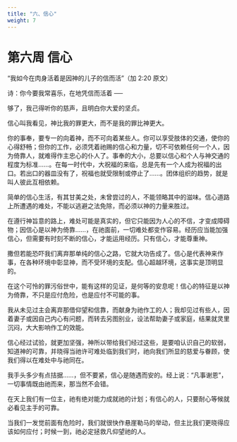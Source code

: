 ```yaml
---
title: "六、信心"
weight: 7
---
```


# 第六周 信心

“我如今在肉身活着是因神的儿子的信而活”（加 2:20 原文）

诗：你今要我常喜乐，在地凭信而活着 ──

够了，我己得听你的慈声，且明白你大爱的坚贞。

信心叫我看见，神比我的罪更大，而不是我的罪比神更大。

你的事奉，要专一的向着神，而不可向着某些人。你可以享受肢体的交通，使你的心得舒畅；但你的工作，必须凭着祂赐的信心和力量，切不可依赖任何一个人，因为倚靠人，就难得作主忠心的仆人了。事奉的大小，总要以信心和个人与神交通的程度为标准……。在每一时代中，大祝福的来临，总是先有一个人成为祝福的出口。若出口的器皿没有了，祝福也就受限制或停止了……。团体组织的趋势，就是叫人彼此互相依赖。

简单的信心生活，有其甘美之处，未曾尝过的人，不能领略其中的滋味。信心道路上所遭遇的难处，不能以逃避之法免除，而必须以神的力量来胜过。

在遵行神旨意的路上，难处可能是真实的，但它只能因为人心的不信，才变成障碍物；因信心是以神为倚靠……，在祂面前，一切难处都变作容易。经历应当能加强信心，但需要有时刻不断的信心，才能运用经历。只有信心，才能尊重神。

撒但若能恐吓我们离弃那单纯的信心之路，它就大功告成了。信心是代表神来作事，在各种环境中彰显神，而不受环境的支配。信心超越环境，这事实是顶明显的。

在这个可怜的罪污俗世中，能有这样的见证，是何等的安息呢！信心的特征是以神为倚靠，不只是应付危险，也是应付不可能的事。

我从未见过主会离弃那借仰望和信靠，而献身为祂作工的人；我却见过有些人，因着妻子或因自己内心有问题，而转去另图别业，设法帮助妻子或家庭，结果就灵里沉闷，大大影响作工的效能。

信心经过试验，就更加坚强，神所以带给我们经过这些，是要咱认识自己的软弱，知道神的可靠，并晓得当祂许可难处临到我们时，祂向我们所显的慈爱与眷顾，使我们得以在难处中与祂同在。

我手头多少有点拮据……，但不要紧，信心是随遇而安的。经上说：“凡事谢恩”，一切事情既由祂而来，那当然不会错。

在天上我们有一位主，祂有绝对能力成就祂的计划；有信心的人，只要耐心等候就必看见主手的可靠。

当我们一发觉前面有危险时，我们就很快作悬崖勒马的举动，但主比我们更晓得应该如何应付；时候一到，祂必定拯救凡仰望祂的人。
